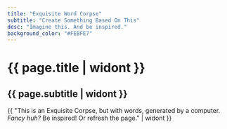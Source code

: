 ```yaml
---
title: "Exquisite Word Corpse"
subtitle: "Create Something Based On This"
desc: "Imagine this. And be inspired."
background_color: "#FEBFE7"
---
```

# {{ page.title | widont }}
## {{ page.subtitle | widont }}

{{ "This is an Exquisite Corpse, but with words, generated by a computer. _Fancy huh?_ Be inspired! Or refresh the page." | widont }}
	
<p class="_random random"
	data-child="span"
	data-template="The [[ adjectives ]] [[ nouns-singular ]] [[ adverbs ]] [[ verbs ]] the [[ adjectives ]] [[ nouns-singular ]]"></p>